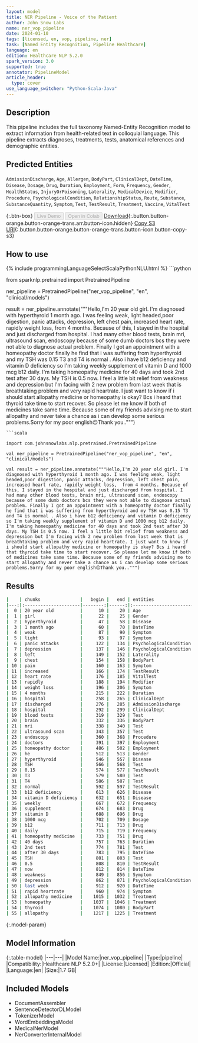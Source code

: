 ```yaml
---
layout: model
title: NER Pipeline - Voice of the Patient
author: John Snow Labs
name: ner_vop_pipeline
date: 2024-01-10
tags: [licensed, en, vop, pipeline, ner]
task: [Named Entity Recognition, Pipeline Healthcare]
language: en
edition: Healthcare NLP 5.2.0
spark_version: 3.0
supported: true
annotator: PipelineModel
article_header:
  type: cover
use_language_switcher: "Python-Scala-Java"
---
```


## Description

This pipeline includes the full taxonomy Named-Entity Recognition model to extract information from health-related text in colloquial language. This pipeline extracts diagnoses, treatments, tests, anatomical references and demographic entities.

## Predicted Entities

`AdmissionDischarge`, `Age`, `Allergen`, `BodyPart`, `ClinicalDept`, `DateTime`, `Disease`, `Dosage`, `Drug`, `Duration`, `Employment`, `Form`, `Frequency`, `Gender`, `HealthStatus`, `InjuryOrPoisoning`, `Laterality`, `MedicalDevice`, `Modifier`, `Procedure`, `PsychologicalCondition`, `RelationshipStatus`, `Route`, `Substance`, `SubstanceQuantity`, `Symptom`, `Test`, `TestResult`, `Treatment`, `Vaccine`, `VitalTest`


{:.btn-box}
<button class="button button-orange" disabled>Live Demo</button>
<button class="button button-orange" disabled>Open in Colab</button>
[Download](https://s3.amazonaws.com/auxdata.johnsnowlabs.com/clinical/models/ner_vop_pipeline_en_5.2.0_3.0_1704889629578.zip){:.button.button-orange.button-orange-trans.arr.button-icon.hidden}
[Copy S3 URI](s3://auxdata.johnsnowlabs.com/clinical/models/ner_vop_pipeline_en_5.2.0_3.0_1704889629578.zip){:.button.button-orange.button-orange-trans.button-icon.button-copy-s3}

## How to use



<div class="tabs-box" markdown="1">
{% include programmingLanguageSelectScalaPythonNLU.html %}
```python

from sparknlp.pretrained import PretrainedPipeline

ner_pipeline = PretrainedPipeline("ner_vop_pipeline", "en", "clinical/models")

result = ner_pipeline.annotate("""Hello,I'm 20 year old girl. I'm diagnosed with hyperthyroid 1 month ago. I was feeling weak, light headed,poor digestion, panic attacks, depression, left chest pain, increased heart rate, rapidly weight loss,  from 4 months. Because of this, I stayed in the hospital and just discharged from hospital. I had many other blood tests, brain mri, ultrasound scan, endoscopy because of some dumb doctors bcs they were not able to diagnose actual problem. Finally I got an appointment with a homeopathy doctor finally he find that i was suffering from hyperthyroid and my TSH was 0.15 T3 and T4 is normal . Also i have b12 deficiency and vitamin D deficiency so I'm taking weekly supplement of vitamin D and 1000 mcg b12 daily. I'm taking homeopathy medicine for 40 days and took 2nd test after 30 days. My TSH is 0.5 now. I feel a little bit relief from weakness and depression but I'm facing with 2 new problem from last week that is breathtaking problem and very rapid heartrate. I just want to know if i should start allopathy medicine or homeopathy is okay? Bcs i heard that thyroid take time to start recover. So please let me know if both of medicines take same time. Because some of my friends advising me to start allopathy and never take a chance as i can develop some serious problems.Sorry for my poor english😐Thank you..""")

```
```scala

import com.johnsnowlabs.nlp.pretrained.PretrainedPipeline

val ner_pipeline = PretrainedPipeline("ner_vop_pipeline", "en", "clinical/models")

val result = ner_pipeline.annotate("""Hello,I'm 20 year old girl. I'm diagnosed with hyperthyroid 1 month ago. I was feeling weak, light headed,poor digestion, panic attacks, depression, left chest pain, increased heart rate, rapidly weight loss,  from 4 months. Because of this, I stayed in the hospital and just discharged from hospital. I had many other blood tests, brain mri, ultrasound scan, endoscopy because of some dumb doctors bcs they were not able to diagnose actual problem. Finally I got an appointment with a homeopathy doctor finally he find that i was suffering from hyperthyroid and my TSH was 0.15 T3 and T4 is normal . Also i have b12 deficiency and vitamin D deficiency so I'm taking weekly supplement of vitamin D and 1000 mcg b12 daily. I'm taking homeopathy medicine for 40 days and took 2nd test after 30 days. My TSH is 0.5 now. I feel a little bit relief from weakness and depression but I'm facing with 2 new problem from last week that is breathtaking problem and very rapid heartrate. I just want to know if i should start allopathy medicine or homeopathy is okay? Bcs i heard that thyroid take time to start recover. So please let me know if both of medicines take same time. Because some of my friends advising me to start allopathy and never take a chance as i can develop some serious problems.Sorry for my poor english😐Thank you..""")

```
</div>

## Results

```bash
|    | chunks               |   begin |   end | entities               |
|---:|:---------------------|--------:|------:|:-----------------------|
|  0 | 20 year old          |      10 |    20 | Age                    |
|  1 | girl                 |      22 |    25 | Gender                 |
|  2 | hyperthyroid         |      47 |    58 | Disease                |
|  3 | 1 month ago          |      60 |    70 | DateTime               |
|  4 | weak                 |      87 |    90 | Symptom                |
|  5 | light                |      93 |    97 | Symptom                |
|  6 | panic attacks        |     122 |   134 | PsychologicalCondition |
|  7 | depression           |     137 |   146 | PsychologicalCondition |
|  8 | left                 |     149 |   152 | Laterality             |
|  9 | chest                |     154 |   158 | BodyPart               |
| 10 | pain                 |     160 |   163 | Symptom                |
| 11 | increased            |     166 |   174 | TestResult             |
| 12 | heart rate           |     176 |   185 | VitalTest              |
| 13 | rapidly              |     188 |   194 | Modifier               |
| 14 | weight loss          |     196 |   206 | Symptom                |
| 15 | 4 months             |     215 |   222 | Duration               |
| 16 | hospital             |     258 |   265 | ClinicalDept           |
| 17 | discharged           |     276 |   285 | AdmissionDischarge     |
| 18 | hospital             |     292 |   299 | ClinicalDept           |
| 19 | blood tests          |     319 |   329 | Test                   |
| 20 | brain                |     332 |   336 | BodyPart               |
| 21 | mri                  |     338 |   340 | Test                   |
| 22 | ultrasound scan      |     343 |   357 | Test                   |
| 23 | endoscopy            |     360 |   368 | Procedure              |
| 24 | doctors              |     391 |   397 | Employment             |
| 25 | homeopathy doctor    |     486 |   502 | Employment             |
| 26 | he                   |     512 |   513 | Gender                 |
| 27 | hyperthyroid         |     546 |   557 | Disease                |
| 28 | TSH                  |     566 |   568 | Test                   |
| 29 | 0.15                 |     574 |   577 | TestResult             |
| 30 | T3                   |     579 |   580 | Test                   |
| 31 | T4                   |     586 |   587 | Test                   |
| 32 | normal               |     592 |   597 | TestResult             |
| 33 | b12 deficiency       |     613 |   626 | Disease                |
| 34 | vitamin D deficiency |     632 |   651 | Disease                |
| 35 | weekly               |     667 |   672 | Frequency              |
| 36 | supplement           |     674 |   683 | Drug                   |
| 37 | vitamin D            |     688 |   696 | Drug                   |
| 38 | 1000 mcg             |     702 |   709 | Dosage                 |
| 39 | b12                  |     711 |   713 | Drug                   |
| 40 | daily                |     715 |   719 | Frequency              |
| 41 | homeopathy medicine  |     733 |   751 | Drug                   |
| 42 | 40 days              |     757 |   763 | Duration               |
| 43 | 2nd test             |     774 |   781 | Test                   |
| 44 | after 30 days        |     783 |   795 | DateTime               |
| 45 | TSH                  |     801 |   803 | Test                   |
| 46 | 0.5                  |     808 |   810 | TestResult             |
| 47 | now                  |     812 |   814 | DateTime               |
| 48 | weakness             |     849 |   856 | Symptom                |
| 49 | depression           |     862 |   871 | PsychologicalCondition |
| 50 | last week            |     912 |   920 | DateTime               |
| 51 | rapid heartrate      |     960 |   974 | Symptom                |
| 52 | allopathy medicine   |    1015 |  1032 | Treatment              |
| 53 | homeopathy           |    1037 |  1046 | Treatment              |
| 54 | thyroid              |    1074 |  1080 | BodyPart               |
| 55 | allopathy            |    1217 |  1225 | Treatment              |
```

{:.model-param}
## Model Information

{:.table-model}
|---|---|
|Model Name:|ner_vop_pipeline|
|Type:|pipeline|
|Compatibility:|Healthcare NLP 5.2.0+|
|License:|Licensed|
|Edition:|Official|
|Language:|en|
|Size:|1.7 GB|

## Included Models

- DocumentAssembler
- SentenceDetectorDLModel
- TokenizerModel
- WordEmbeddingsModel
- MedicalNerModel
- NerConverterInternalModel
